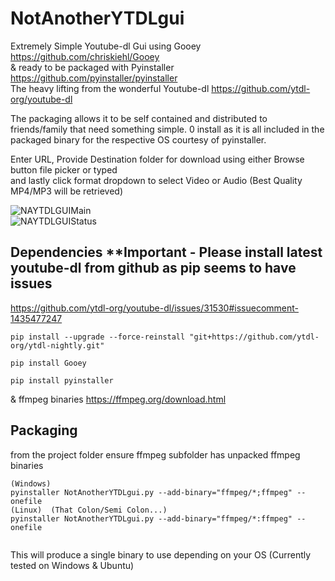 # NotAnotherYTDLgui
Extremely Simple Youtube-dl Gui using Gooey https://github.com/chriskiehl/Gooey   
 &amp; ready to be packaged with Pyinstaller https://github.com/pyinstaller/pyinstaller    
The heavy lifting from the wonderful Youtube-dl https://github.com/ytdl-org/youtube-dl
  
 The packaging allows it to be self contained and distributed to friends/family that need something simple. 0 install as it is all included in the packaged binary for the respective OS courtesy of pyinstaller.  
   
Enter URL, Provide Destination folder for download using either Browse button file picker or typed  
and lastly click format dropdown to select Video or Audio (Best Quality MP4/MP3 will be retrieved)

![NAYTDLGUIMain](https://github.com/TypeOfPrototype/NotAnotherYTDLgui/assets/37871605/8ad3b2c6-fad6-43d5-89d9-4f08e32762a6)  
![NAYTDLGUIStatus](https://github.com/TypeOfPrototype/NotAnotherYTDLgui/assets/37871605/22e73539-bac4-4a43-a6ba-de388b8bb3d6)


## Dependencies **Important - Please install latest youtube-dl from github as pip seems to have issues
https://github.com/ytdl-org/youtube-dl/issues/31530#issuecomment-1435477247  
```  
pip install --upgrade --force-reinstall "git+https://github.com/ytdl-org/ytdl-nightly.git"
```
```
pip install Gooey  
```  
```
pip install pyinstaller    
``` 
& ffmpeg binaries https://ffmpeg.org/download.html  

## Packaging 
from the project folder ensure ffmpeg subfolder has unpacked ffmpeg binaries  
```
(Windows)
pyinstaller NotAnotherYTDLgui.py --add-binary="ffmpeg/*;ffmpeg" --onefile
(Linux)  (That Colon/Semi Colon...)
pyinstaller NotAnotherYTDLgui.py --add-binary="ffmpeg/*:ffmpeg" --onefile  
  
```

This will produce a single binary to use depending on your OS (Currently tested on Windows & Ubuntu)

